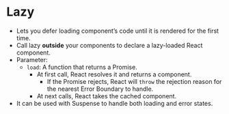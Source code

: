 # Lazy

- Lets you defer loading component’s code until it is rendered for the first time.
- Call lazy **outside** your components to declare a lazy-loaded React component.
- Parameter:
  - `load`: A function that returns a Promise.
    - At first call, React resolves it and returns a component.
      - If the Promise rejects, React will `throw` the rejection reason for the nearest Error Boundary to handle.
    - At next calls, React takes the cached component.
- It can be used with Suspense to handle both loading and error states.
